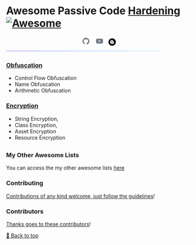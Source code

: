 # Awesome Passive Code [Hardening](https://en.wikipedia.org/wiki/Hardening_(computing)) [![Awesome](https://awesome.re/badge.svg)](https://awesome.re)

<p align="center">
    <a href="https://github.com/cybersecurity-dev/"><img height="25" src="https://github.com/cybersecurity-dev/cybersecurity-dev/blob/main/assets/github.svg" alt="GitHub"></a>
    &nbsp;
    <a href="https://www.youtube.com/@CyberThreatDefence"><img height="25" src="https://github.com/cybersecurity-dev/cybersecurity-dev/blob/main/assets/youtube.svg" alt="YouTube"></a>
    &nbsp;
    <a href="https://cyberthreatdefence.com/my_awesome_lists"><img height="20" src="https://github.com/cybersecurity-dev/cybersecurity-dev/blob/main/assets/blog.svg" alt="My Awesome Lists"></a>
    <img src="https://github.com/cybersecurity-dev/cybersecurity-dev/blob/main/assets/bar.gif">
</p>

### [Obfuscation](https://en.wikipedia.org/wiki/Obfuscation_(software)) 
* Control Flow Obfuscation
* Name Obfuscation
* Arithmetic Obfuscation

### [Encryption](https://en.wikipedia.org/wiki/Encryption)
 * String Encryption,
 * Class Encryption,
 * Asset Encryption
 * Resource Encryption

##
### My Other Awesome Lists
You can access the my other awesome lists [here](https://cyberthreatdefence.com/my_awesome_lists)

### Contributing

[Contributions of any kind welcome, just follow the guidelines](contributing.md)!

### Contributors

[Thanks goes to these contributors](https://github.com/cybersecurity-dev/awesome-passive-code-hardening/graphs/contributors)!

[🔼 Back to top](#awesome-passive-code-hardening-)
